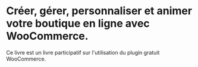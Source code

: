 # Créer, gérer, personnaliser et animer votre boutique en ligne avec WooCommerce.

Ce livre est un livre participatif sur l'utilisation du plugin gratuit WooCommerce.
